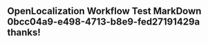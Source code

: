 <properties
ms.topic="hero-topic"
ms.test1="hero-topic"
ms.test2="test"/>

## OpenLocalization Workflow Test MarkDown 0bcc04a9-e498-4713-b8e9-fed27191429a thanks!
